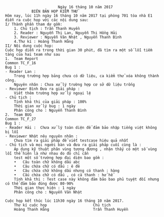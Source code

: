 							Ngày 16 tháng 10 năm 2017
				BIÊN BẢN HỌP KIỂM THỬ
	Hôm nay, lúc 11h ngày 16 tháng 10 năm 2017 tại phòng 701 tòa nhà E1 diễn ra cuộc họp với các nội dung sau:
	I/ Thành phần tham dự gồm:
		1. Chủ tịch : Trần Thanh Huyền
		2. Reader : Nguyễn Thị Lan, Nguyễn Thi Hồng Hải
		3. Reviewer : Nguyễn Văn Nhật , Nguyễn Thanh Bình
		4.Thư kí : Hoàng Thanh Hằng
	II/ Nội dung cuộc họp: 
	Cuộc họp diễn ra trong thời gian 30 phút, đã tìm ra một số lỗi tiềm tàng của hai team như sau
	1.	Team Report 
	Common TC_F_16
	Bug 1 : 
	- Reader Lan : 
		Trong trường hợp bảng chưa có dữ liệu, ca kiểm thử xóa không thành công.
		Nguyên nhân : Chưa xử lý trường hợp cơ sở dữ liệu trống
	- Reviewer Bình Đưa ra giải pháp :
 		Viết thêm trường hợp xử lý ngoại lệ
	- Chủ tịch : 
		Tính khả thi của giải pháp : 100%
		Thời gian xử lý bug : 1 ngày
		Phân công cho : Nguyễn Thanh Bình
	2.	Team BUG
	Common TC_F_27
	Bug 1 :
	- Reader Hải :  Chưa xử lý toàn diện để đảm bảo nhập tiếng việt không bị lỗi
	- Reviewer Nhật nêu nguyên nhân :
 		Chưa tìm ra giải pháp để viết testcase hiệu quả nhất
	- Chủ tịch và mọi người bàn và đưa ra giải pháp cuối cùng là :
 		Áp dụng kỹ thuật phân vùng tương đương , nhận thấy có một số vùng lỗi thể hiện là như nhau do đó chỉ cần 
		test một số trường hợp đại diện bao gồm :
		•	Câu toàn chữ không dấu abc
		•	Câu chứa chữ có dấu : ê đê
		•	Câu chứa chữ không dấu nhưng có thanh : hàng
		•	Cấu chứa chữ có dấu , có cả thanh : hử hể
		Tính khả thi : Test case này không đảm bảo bao phủ tuyệt đối nhưng có thể đảm bảo đúng được 80-90%
		Thời gian thực hiện : 1 ngày
		Phân công cho : Nguyễn Văn Nhật

	Cuộc họp kết thúc lúc 11h30 ngày 16 tháng 10 năm 2017.
		Thư kí cuộc họp						Chủ tịch
		Hoàng Thanh Hằng					Trần Thanh Huyền




